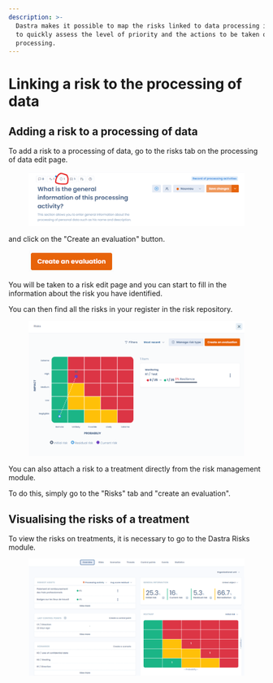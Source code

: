 ```yaml
---
description: >-
  Dastra makes it possible to map the risks linked to data processing in order
  to quickly assess the level of priority and the actions to be taken on a data
  processing.
---
```


# Linking a risk to the processing of data

## Adding a risk to a processing of data

To add a risk to a processing of data, go to the risks tab on the processing of data edit page.

<figure><img src="../../.gitbook/assets/image (24).png" alt=""><figcaption></figcaption></figure>

and click on the "Create an evaluation" button.

<figure><img src="../../.gitbook/assets/image (56).png" alt=""><figcaption></figcaption></figure>

You will be taken to a risk edit page and you can start to fill in the information about the risk you have identified.&#x20;

You can then find all the risks in your register in the risk repository.

<figure><img src="../../.gitbook/assets/image (81).png" alt=""><figcaption></figcaption></figure>

You can also attach a risk to a treatment directly from the risk management module.&#x20;

To do this, simply go to the "Risks" tab and "create an evaluation".

## Visualising the risks of a treatment

To view the risks on treatments, it is necessary to go to the Dastra Risks module.

<figure><img src="../../.gitbook/assets/image (51).png" alt=""><figcaption></figcaption></figure>
